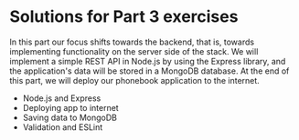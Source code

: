# Solutions for Part 3 exercises

In this part our focus shifts towards the backend, that is, towards implementing functionality on the server side of the stack. We will implement a simple REST API in Node.js by using the Express library, and the application's data will be stored in a MongoDB database. At the end of this part, we will deploy our phonebook application to the internet.

- Node.js and Express
- Deploying app to internet
- Saving data to MongoDB
- Validation and ESLint
